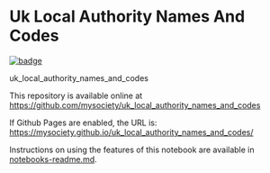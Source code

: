 
# Uk Local Authority Names And Codes

[![badge](https://mybinder.org/badge.svg)](https://mybinder.org/v2/gh/mysociety/uk_local_authority_names_and_codes/HEAD)

uk_local_authority_names_and_codes

This repository is available online at https://github.com/mysociety/uk_local_authority_names_and_codes

If Github Pages are enabled, the URL is: https://mysociety.github.io/uk_local_authority_names_and_codes/

Instructions on using the features of this notebook are available in [notebooks-readme.md](notebooks-readme.md).

